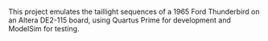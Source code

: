 This project emulates the taillight sequences of a 1965 Ford Thunderbird on an Altera DE2-115 board, using Quartus Prime for development and ModelSim for testing.
